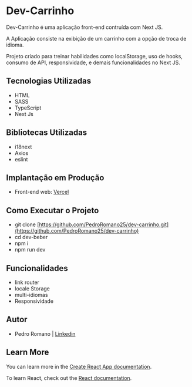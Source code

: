 # Dev-Carrinho

Dev-Carrinho é uma aplicação front-end contruída com Next JS.

A Aplicação consiste na exibição de um carrinho com a opção de troca de idioma.

Projeto criado para treinar habilidades como localStorage, uso de hooks, consumo de API, responsividade, e demais funcionalidades no Next JS.

## Tecnologias Utilizadas

- HTML
- SASS
- TypeScript
- Next Js

## Bibliotecas Utilizadas

- i18next
- Axios
- eslint

## Implantação em Produção

- Front-end web: [Vercel](https://dev-carrinho.vercel.app/)

## Como Executar o Projeto

- git clone [https://github.com/PedroRomano25/dev-carrinho.git](https://github.com/PedroRomano25/dev-carrinho)
- cd dev-beber
- npm i 
- npm run dev

## Funcionalidades

- link router
- locale Storage
- multi-idiomas
- Responsividade

## Autor

- Pedro Romano | [Linkedin](https://www.linkedin.com/in/pedropauloromano/)


## Learn More

You can learn more in the [Create React App documentation](https://facebook.github.io/create-react-app/docs/getting-started).

To learn React, check out the [React documentation](https://reactjs.org/).

